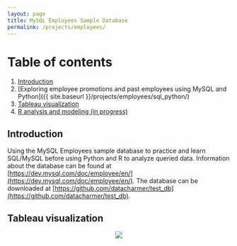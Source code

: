 ```yaml
---
layout: page
title: MySQL Employees Sample Database
permalink: /projects/employees/
---
```


# Table of contents
1. [Introduction](#introduction)
2. [Exploring employee promotions and past employees using MySQL and Python]({{ site.baseurl }}/projects/employees/sql_python/)
3. [Tableau visualization](#tableau)
4. [R analysis and modeling (in progress)](#R)

## Introduction <a name="introduction"></a>

Using the MySQL Employees sample database to practice and learn SQL/MySQL before using Python and R to analyze queried data. Information about the database can be found at [https://dev.mysql.com/doc/employee/en/](https://dev.mysql.com/doc/employee/en/). The database can be downloaded at [https://github.com/datacharmer/test_db](https://github.com/datacharmer/test_db).

## Tableau visualization <a name="tableau"></a>

<center>
    <div class='tableauPlaceholder' id='viz1553558956526' style='position: relative'><noscript><a href='#'><img alt=' ' src='https:&#47;&#47;public.tableau.com&#47;static&#47;images&#47;Em&#47;Employees_15535488032450&#47;Dashboard1&#47;1_rss.png' style='border: none' /></a></noscript><object class='tableauViz'  style='display:none;'><param name='host_url' value='https%3A%2F%2Fpublic.tableau.com%2F' /> <param name='embed_code_version' value='3' /> <param name='site_root' value='' /><param name='name' value='Employees_15535488032450&#47;Dashboard1' /><param name='tabs' value='no' /><param name='toolbar' value='yes' /><param name='static_image' value='https:&#47;&#47;public.tableau.com&#47;static&#47;images&#47;Em&#47;Employees_15535488032450&#47;Dashboard1&#47;1.png' /> <param name='animate_transition' value='yes' /><param name='display_static_image' value='yes' /><param name='display_spinner' value='yes' /><param name='display_overlay' value='yes' /><param name='display_count' value='yes' /><param name='filter' value='publish=yes' /></object></div>                <script type='text/javascript'>                    var divElement = document.getElementById('viz1553558956526');                    var vizElement = divElement.getElementsByTagName('object')[0];                    vizElement.style.minWidth='100%';vizElement.style.maxWidth='100%';vizElement.style.minHeight='587px';vizElement.style.maxHeight=(divElement.offsetWidth*0.75)+'px';                    var scriptElement = document.createElement('script');                    scriptElement.src = 'https://public.tableau.com/javascripts/api/viz_v1.js';                    vizElement.parentNode.insertBefore(scriptElement, vizElement);                </script>
</center>
